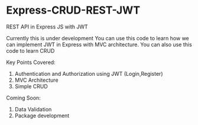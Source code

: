 # Express-CRUD-REST-JWT
REST API in Express JS with JWT

Currently this is under development
You can use this code to learn how we can implement JWT in Express with MVC architecture.
You can also use this code to learn CRUD

Key Points Covered:
1. Authentication and Authorization using JWT (Login,Register)
2. MVC Architecture
3. Simple CRUD

Coming Soon:
1. Data Validation
2. Package development

